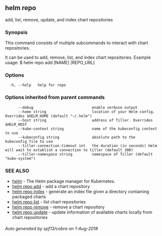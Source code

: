 ## helm repo

add, list, remove, update, and index chart repositories

### Synopsis


This command consists of multiple subcommands to interact with chart repositories.

It can be used to add, remove, list, and index chart repositories.
Example usage:
    $ helm repo add [NAME] [REPO_URL]


### Options

```
  -h, --help   help for repo
```

### Options inherited from parent commands

```
      --debug                           enable verbose output
      --home string                     location of your Helm config. Overrides $HELM_HOME (default "~/.helm")
      --host string                     address of Tiller. Overrides $HELM_HOST
      --kube-context string             name of the kubeconfig context to use
      --kubeconfig string               absolute path to the kubeconfig file to use
      --tiller-connection-timeout int   the duration (in seconds) Helm will wait to establish a connection to tiller (default 300)
      --tiller-namespace string         namespace of Tiller (default "kube-system")
```

### SEE ALSO

* [helm](../../helm/#helm)	 - The Helm package manager for Kubernetes.
* [helm repo add](../../helm/#helm_repo_add)	 - add a chart repository
* [helm repo index](../../helm/#helm_repo_index)	 - generate an index file given a directory containing packaged charts
* [helm repo list](../../helm/#helm_repo_list)	 - list chart repositories
* [helm repo remove](../../helm/#helm_repo_remove)	 - remove a chart repository
* [helm repo update](../../helm/#helm_repo_update)	 - update information of available charts locally from chart repositories

###### Auto generated by spf13/cobra on 1-Aug-2018
